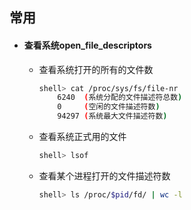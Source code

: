 ## 常用

* #### 查看系统open_file_descriptors
    
    * 查看系统打开的所有的文件数
        ```bash
        shell> cat /proc/sys/fs/file-nr
            6240  (系统分配的文件描述符总数)
            0     (空闲的文件描述符数)
            94297 (系统最大文件描述符数)
        ```
    * 查看系统正式用的文件
        ```bash
        shell> lsof
        ```
    * 查看某个进程打开的文件描述符数
        ```bash
        shell> ls /proc/$pid/fd/ | wc -l
        ```
    